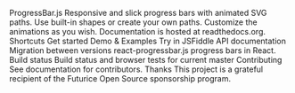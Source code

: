 ProgressBar.js Responsive and slick progress bars with animated SVG paths. Use built-in shapes or create your own paths. Customize the animations as you wish. Documentation is hosted at readthedocs.org. Shortcuts Get started Demo & Examples Try in JSFiddle API documentation Migration between versions react-progressbar.js progress bars in React. Build status Build status and browser tests for current master Contributing See documentation for contributors. Thanks This project is a grateful recipient of the Futurice Open Source sponsorship program.